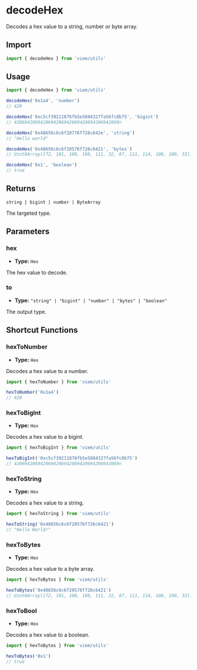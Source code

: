 # decodeHex

Decodes a hex value to a string, number or byte array.

## Import

```ts
import { decodeHex } from 'viem/utils'
```

## Usage

```ts
import { decodeHex } from 'viem/utils'

decodeHex('0x1a4', 'number')
// 420

decodeHex('0xc5cf39211876fb5e5884327fa56fc0b75', 'bigint')
// 4206942069420694206942069420694206942069n

decodeHex('0x48656c6c6f20776f726c642e', 'string')
// "Hello world"

decodeHex('0x48656c6c6f20576f726c6421', 'bytes')
// Uint8Array([72, 101, 108, 108, 111, 32, 87, 111, 114, 108, 100, 33])

decodeHex('0x1', 'boolean')
// true
```

## Returns

`string | bigint | number | ByteArray`

The targeted type.

## Parameters

### hex

- **Type:** `Hex`

The hex value to decode.

### to

- **Type:** `"string" | "bigint" | "number" | "bytes" | "boolean"`

The output type.

## Shortcut Functions

### hexToNumber

- **Type:** `Hex`

Decodes a hex value to a number.

```ts
import { hexToNumber } from 'viem/utils'

hexToNumber('0x1a4')
// 420
```

### hexToBigInt

- **Type:** `Hex`

Decodes a hex value to a bigint.

```ts
import { hexToBigInt } from 'viem/utils'

hexToBigInt('0xc5cf39211876fb5e5884327fa56fc0b75')
// 4206942069420694206942069420694206942069n
```

### hexToString

- **Type:** `Hex`

Decodes a hex value to a string.

```ts
import { hexToString } from 'viem/utils'

hexToString('0x48656c6c6f20576f726c6421')
// "Hello World!"
```

### hexToBytes

- **Type:** `Hex`

Decodes a hex value to a byte array.

```ts
import { hexToBytes } from 'viem/utils'

hexToBytes('0x48656c6c6f20576f726c6421')
// Uint8Array([72, 101, 108, 108, 111, 32, 87, 111, 114, 108, 100, 33])
```

### hexToBool

- **Type:** `Hex`

Decodes a hex value to a boolean.

```ts
import { hexToBytes } from 'viem/utils'

hexToBytes('0x1')
// true
```
